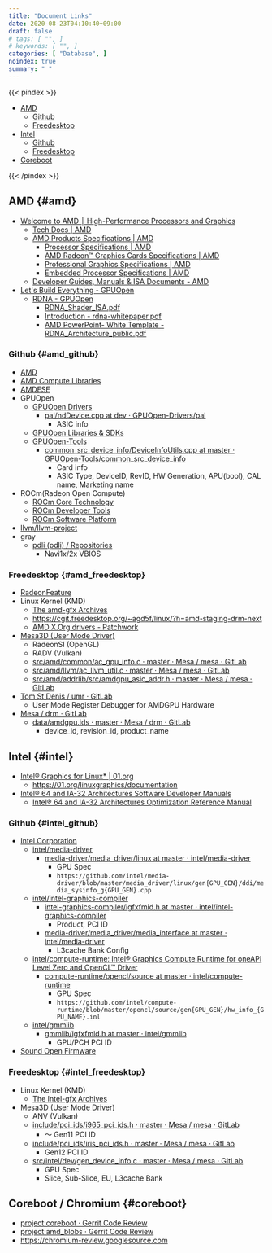 ```yaml
---
title: "Document Links"
date: 2020-08-23T04:10:40+09:00
draft: false
# tags: [ "", ]
# keywords: [ "", ]
categories: [ "Database", ]
noindex: true
summary: " "
---
```


{{< pindex >}}

 * [AMD](#amd)
   * [Github](#amd_github)
   * [Freedesktop](#amd_freedesktop)
 * [Intel](#intel)
   * [Github](#intel_github)
   * [Freedesktop](#intel_freedesktop)
 * [Coreboot](#coreboot)

{{< /pindex >}}

## AMD {#amd}

   * [Welcome to AMD ׀ High-Performance Processors and Graphics](https://www.amd.com/en/)
      * [Tech Docs | AMD](https://www.amd.com/en/support/tech-docs/)
      * [AMD Products Specifications | AMD](https://www.amd.com/en/products/specifications/)
         * [Processor Specifications | AMD](https://www.amd.com/en/products/specifications/processors/)
         * [AMD Radeon™ Graphics Cards Specifications | AMD](https://www.amd.com/en/products/specifications/graphics/)
         * [Professional Graphics Specifications | AMD](https://www.amd.com/en/products/specifications/professional-graphics/)
         * [Embedded Processor Specifications | AMD](https://www.amd.com/en/products/specifications/embedded)
      * [Developer Guides, Manuals & ISA Documents - AMD](https://developer.amd.com/resources/developer-guides-manuals/)
   * [Let's Build Everything - GPUOpen](https://gpuopen.com/)
      * [RDNA - GPUOpen](https://gpuopen.com/rdna/)
         * [RDNA_Shader_ISA.pdf](https://developer.amd.com/wp-content/resources/RDNA_Shader_ISA.pdf)
         * [Introduction - rdna-whitepaper.pdf](https://www.amd.com/system/files/documents/rdna-whitepaper.pdf)
         * [AMD PowerPoint- White Template - RDNA_Architecture_public.pdf](https://gpuopen.com/wp-content/uploads/2019/08/RDNA_Architecture_public.pdf)

### Github {#amd_github}

 * [AMD](https://github.com/amd/)
 * [AMD Compute Libraries](https://github.com/AMDComputeLibraries/)
 * [AMDESE](https://github.com/AMDESE)
 * GPUOpen
    * [GPUOpen Drivers](https://github.com/GPUOpen-Drivers/)
      * [pal/ndDevice.cpp at dev · GPUOpen-Drivers/pal](https://github.com/GPUOpen-Drivers/pal/blob/dev/src/core/os/nullDevice/ndDevice.cpp)
         * ASIC info
    * [GPUOpen Libraries & SDKs](https://github.com/GPUOpen-LibrariesAndSDKs/)
    * [GPUOpen-Tools](https://github.com/GPUOpen-Tools/)
      * [common_src_device_info/DeviceInfoUtils.cpp at master · GPUOpen-Tools/common_src_device_info](https://github.com/GPUOpen-Tools/common_src_device_info/blob/master/DeviceInfoUtils.cpp)
         * Card info
         * ASIC Type, DeviceID, RevID, HW Generation, APU(bool), CAL name, Marketing name
 * ROCm(Radeon Open Compute)
    * [ROCm Core Technology](https://github.com/RadeonOpenCompute/)
    * [ROCm Developer Tools](https://github.com/ROCm-Developer-Tools/)
    * [ROCm Software Platform](https://github.com/ROCmSoftwarePlatform/)
 * [llvm/llvm-project](https://github.com/llvm/llvm-project)
 * gray
   * [pdli (pdli) / Repositories](https://github.com/pdli?tab=repositories)
      * Navi1x/2x VBIOS

### Freedesktop {#amd_freedesktop}

 * [RadeonFeature](https://www.x.org/wiki/RadeonFeature/)
 * Linux Kernel (KMD)
   * [The amd-gfx Archives](https://lists.freedesktop.org/archives/amd-gfx/)
   * <https://cgit.freedesktop.org/~agd5f/linux/?h=amd-staging-drm-next>
   * [AMD X.Org drivers - Patchwork](https://patchwork.freedesktop.org/project/amd-xorg-ddx/patches/)
 * [Mesa3D (User Mode Driver)](https://gitlab.freedesktop.org/mesa/mesa)
   * RadeonSI (OpenGL)
   * RADV (Vulkan)
   * [src/amd/common/ac_gpu_info.c · master · Mesa / mesa · GitLab](https://gitlab.freedesktop.org/mesa/mesa/blob/master/src/amd/common/ac_gpu_info.c)
   * [src/amd/llvm/ac_llvm_util.c · master · Mesa / mesa · GitLab](https://gitlab.freedesktop.org/mesa/mesa/blob/master/src/amd/llvm/ac_llvm_util.c)
   * [src/amd/addrlib/src/amdgpu_asic_addr.h · master · Mesa / mesa · GitLab](https://gitlab.freedesktop.org/mesa/mesa/blob/master/src/amd/addrlib/src/amdgpu_asic_addr.h)
 * [Tom St Denis / umr · GitLab](https://gitlab.freedesktop.org/tomstdenis/umr/)
   * User Mode Register Debugger for AMDGPU Hardware
* [Mesa / drm · GitLab](https://gitlab.freedesktop.org/mesa/drm)
   * [data/amdgpu.ids · master · Mesa / drm · GitLab](https://gitlab.freedesktop.org/mesa/drm/blob/master/data/amdgpu.ids)
      * device_id, revision_id, product_name

## Intel {#intel}

 * [Intel® Graphics for Linux* | 01.org](https://01.org/linuxgraphics)
   * <https://01.org/linuxgraphics/documentation>
 * [Intel® 64 and IA-32 Architectures Software Developer Manuals](https://software.intel.com/content/www/us/en/develop/articles/intel-sdm.html)
   * [Intel® 64 and IA-32 Architectures Optimization Reference Manual](https://software.intel.com/content/www/us/en/develop/download/intel-64-and-ia-32-architectures-optimization-reference-manual.html)

### Github {#intel_github}

 * [Intel Corporation](https://github.com/intel)
   * [intel/media-driver](https://github.com/intel/media-driver)
      * [media-driver/media_driver/linux at master · intel/media-driver](https://github.com/intel/media-driver/tree/master/media_driver/linux)
         * GPU Spec
         * `https://github.com/intel/media-driver/blob/master/media_driver/linux/gen{GPU_GEN}/ddi/media_sysinfo_g{GPU_GEN}.cpp`
   * [intel/intel-graphics-compiler](https://github.com/intel/intel-graphics-compiler)
      * [intel-graphics-compiler/igfxfmid.h at master · intel/intel-graphics-compiler](https://github.com/intel/intel-graphics-compiler/blob/master/inc/common/igfxfmid.h)
         * Product, PCI ID
      * [media-driver/media_driver/media_interface at master · intel/media-driver](https://github.com/intel/media-driver/tree/master/media_driver/media_interface)
         * L3cache Bank Config
   * [intel/compute-runtime: Intel® Graphics Compute Runtime for oneAPI Level Zero and OpenCL™ Driver](https://github.com/intel/compute-runtime)
      * [compute-runtime/opencl/source at master · intel/compute-runtime](https://github.com/intel/compute-runtime/tree/master/opencl/source)
         * GPU Spec
         * `https://github.com/intel/compute-runtime/blob/master/opencl/source/gen{GPU_GEN}/hw_info_{GPU_NAME}.inl`
   * [intel/gmmlib](https://github.com/intel/gmmlib)
      * [gmmlib/igfxfmid.h at master · intel/gmmlib](https://github.com/intel/gmmlib/blob/master/Source/inc/common/igfxfmid.h)
         * GPU/PCH PCI ID
 * [Sound Open Firmware](https://github.com/thesofproject)

### Freedesktop {#intel_freedesktop}

 * Linux Kernel (KMD)
   * [The Intel-gfx Archives](https://lists.freedesktop.org/archives/intel-gfx/)
 * [Mesa3D (User Mode Driver)](https://gitlab.freedesktop.org/mesa/mesa)
   * ANV (Vulkan)
   * [include/pci_ids/i965_pci_ids.h · master · Mesa / mesa · GitLab](https://gitlab.freedesktop.org/mesa/mesa/blob/master/include/pci_ids/i965_pci_ids.h)
      * 〜 Gen11 PCI ID
   * [include/pci_ids/iris_pci_ids.h · master · Mesa / mesa · GitLab](https://gitlab.freedesktop.org/mesa/mesa/blob/master/include/pci_ids/iris_pci_ids.h)
      * Gen12 PCI ID
   * [src/intel/dev/gen_device_info.c · master · Mesa / mesa · GitLab](https://gitlab.freedesktop.org/mesa/mesa/blob/master/src/intel/dev/gen_device_info.c)
      * GPU Spec
      * Slice, Sub-Slice, EU, L3cache Bank

## Coreboot / Chromium {#coreboot}
 * [project:coreboot · Gerrit Code Review](https://review.coreboot.org/q/project:coreboot)
 * [project:amd_blobs · Gerrit Code Review](https://review.coreboot.org/q/project:amd_blobs)
 * <https://chromium-review.googlesource.com>
